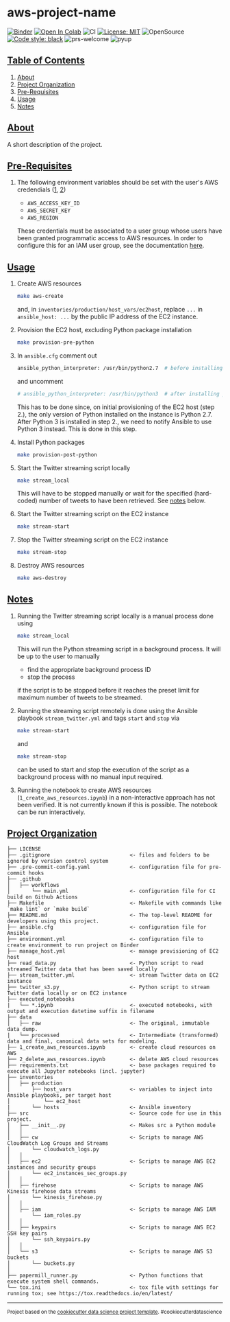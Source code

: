 # aws-project-name

[![Binder](https://mybinder.org/badge_logo.svg)](https://mybinder.org/v2/gh/elsdes3/aws-project-name)
[![Open In Colab](https://colab.research.google.com/assets/colab-badge.svg)](https://colab.research.google.com/github/elsdes3/aws-project-name/master/boto3_for_aws_kinesis_stream.ipynb)
![CI](https://github.com/elsdes3/aws-project-name/actions/workflows/main.yml/badge.svg)
[![License: MIT](https://img.shields.io/badge/License-MIT-brightgreen.svg)](https://opensource.org/licenses/mit)
![OpenSource](https://badgen.net/badge/Open%20Source%20%3F/Yes%21/blue?icon=github)
[![Code style: black](https://img.shields.io/badge/code%20style-black-000000.svg)](https://github.com/ambv/black)
![prs-welcome](https://img.shields.io/badge/PRs-welcome-brightgreen.svg?style=flat-square)
![pyup](https://pyup.io/repos/github/elsdes3/aws-project-name/shield.svg)

## [Table of Contents](#table-of-contents)
1. [About](#about)
2. [Project Organization](#project-organization)
3. [Pre-Requisites](#pre-requisites)
4. [Usage](#usage)
5. [Notes](#notes)

## [About](#about)

A short description of the project.

## [Pre-Requisites](#pre-requisites)
1. The following environment variables should be set with the user's AWS credendials ([1](https://docs.aws.amazon.com/sdk-for-php/v3/developer-guide/guide_credentials_environment.html), [2](https://docs.aws.amazon.com/sdk-for-php/v3/developer-guide/guide_credentials_profiles.html))
   - `AWS_ACCESS_KEY_ID`
   - `AWS_SECRET_KEY`
   - `AWS_REGION`

   These credentials must be associated to a user group whose users have been granted programmatic access to AWS resources. In order to configure this for an IAM user group, see the documentation [here](https://docs.aws.amazon.com/IAM/latest/UserGuide/id_users_create.html#id_users_create_console).

## [Usage](#usage)
1. Create AWS resources
   ```bash
   make aws-create
   ```
   and, in `inventories/production/host_vars/ec2host`, replace `...` in `ansible_host: ...` by the public IP address of the EC2 instance.
2. Provision the EC2 host, excluding Python package installation
   ```bash
   make provision-pre-python
   ```
3. In `ansible.cfg` comment out
   ```bash
   ansible_python_interpreter: /usr/bin/python2.7  # before installing python3
   ```

   and uncomment
   ```bash
   # ansible_python_interpreter: /usr/bin/python3  # after installing python3
   ```

   This has to be done since, on initial provisioning of the EC2 host (step 2.), the only version of Python installed on the instance is Python 2.7. After Python 3 is installed in step 2., we need to notify Ansible to use Python 3 instead. This is done in this step.
4. Install Python packages
   ```bash
   make provision-post-python
   ```
3. Start the Twitter streaming script locally
   ```bash
   make stream_local
   ```

   This will have to be stopped manually or wait for the specified (hard-coded) number of tweets to have been retrieved. See [notes](#notes) below.
4. Start the Twitter streaming script on the EC2 instance
   ```bash
   make stream-start
   ```
5. Stop the Twitter streaming script on the EC2 instance
   ```bash
   make stream-stop
   ```
6. Destroy AWS resources
   ```bash
   make aws-destroy
   ```

## [Notes](#notes)
1. Running the Twitter streaming script locally is a manual process done using
   ```bash
   make stream_local
   ```

   This will run the Python streaming script in a background process. It will be up to the user to manually
   - find the appropriate background process ID
   - stop the process

   if the script is to be stopped before it reaches the preset limit for maximum number of tweets to be streamed.
2. Running the streaming script remotely is done using the Ansible playbook `stream_twitter.yml` and tags `start` and `stop` via
   ```bash
   make stream-start
   ```
   and

   ```bash
   make stream-stop
   ```
   can be used to start and stop the execution of the script as a background process with no manual input required.
3. Running the notebook to create AWS resources (`1_create_aws_resources.ipynb`) in a non-interactive approach has not been verified. It is not currently known if this is possible. The notebook can be run interactively.

## [Project Organization](#project-organization)

    ├── LICENSE
    ├── .gitignore                          <- files and folders to be ignored by version control system
    ├── .pre-commit-config.yaml             <- configuration file for pre-commit hooks
    ├── .github
    │   ├── workflows
    │       └── main.yml                    <- configuration file for CI build on Github Actions
    ├── Makefile                            <- Makefile with commands like `make lint` or `make build`
    ├── README.md                           <- The top-level README for developers using this project.
    ├── ansible.cfg                         <- configuration file for Ansible
    ├── environment.yml                     <- configuration file to create environment to run project on Binder
    ├── manage_host.yml                     <- manage provisioning of EC2 host
    ├── read_data.py                        <- Python script to read streamed Twitter data that has been saved locally
    ├── stream_twitter.yml                  <- stream Twitter data on EC2 instance
    ├── twitter_s3.py                       <- Python script to stream Twitter data locally or on EC2 instance
    ├── executed_notebooks
    |   └── *.ipynb                         <- executed notebooks, with output and execution datetime suffix in filename
    ├── data
    │   ├── raw                             <- The original, immutable data dump.
    |   └── processed                       <- Intermediate (transformed) data and final, canonical data sets for modeling.
    ├── 1_create_aws_resources.ipynb        <- create cloud resources on AWS
    ├── 2_delete_aws_resources.ipynb        <- delete AWS cloud resources
    ├── requirements.txt                    <- base packages required to execute all Jupyter notebooks (incl. jupyter)
    ├── inventories
    │   ├── production
    │       ├── host_vars                   <- variables to inject into Ansible playbooks, per target host
    │           └── ec2_host
    |       └── hosts                       <- Ansible inventory
    ├── src                                 <- Source code for use in this project.
    │   ├── __init__.py                     <- Makes src a Python module
    │   │
    │   ├── cw                              <- Scripts to manage AWS CloudWatch Log Groups and Streams
    │       └── cloudwatch_logs.py
    │   │
    │   ├── ec2                             <- Scripts to manage AWS EC2 instances and security groups
    │       └── ec2_instances_sec_groups.py
    │   │
    │   ├── firehose                        <- Scripts to manage AWS Kinesis firehose data streams
    │       └── kinesis_firehose.py
    │   │
    │   ├── iam                             <- Scripts to manage AWS IAM
    │       └── iam_roles.py
    │   │
    │   ├── keypairs                        <- Scripts to manage AWS EC2 SSH key pairs
    │       └── ssh_keypairs.py
    │   │
    │   └── s3                              <- Scripts to manage AWS S3 buckets
    │       └── buckets.py
    │
    ├── papermill_runner.py                 <- Python functions that execute system shell commands.
    └── tox.ini                             <- tox file with settings for running tox; see https://tox.readthedocs.io/en/latest/

--------

<p><small>Project based on the <a target="_blank" href="https://drivendata.github.io/cookiecutter-data-science/">cookiecutter data science project template</a>. #cookiecutterdatascience</small></p>
